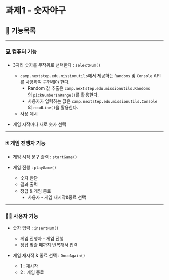 # 과제1 - 숫자야구

## 📝 기능목록

---

### 💻 컴퓨터 기능

- 3자리 숫자를 무작위로 선택한다 : `selectNum()`
    - `camp.nextstep.edu.missionutils`에서 제공하는 `Randoms` 및 `Console` API를 사용하여 구현해야 한다.
        - Random 값 추출은 `camp.nextstep.edu.missionutils.Randoms`의 `pickNumberInRange()`를 활용한다.
        - 사용자가 입력하는 값은 `camp.nextstep.edu.missionutils.Console`의 `readLine()`을 활용한다.
    - 사용 예시


- 게임 시작마다 새로 숫자 선택

---

### 🃏 게임 진행자 기능

- 게임 시작 문구 출력 : `startGame()`


- 게임 진행 : `playGame()`
    - 숫자 판단
    - 결과 출력
    - 정답 & 게임 종료
        - 사용자 - 게임 재시작&종료 선택

---

### 👨‍💻 사용자 기능

- 숫자 입력 : `insertNum()`


    - 게임 진행자 - 게임 진행
    - 정답 맞출 때까지 반복해서 입력
- 게임 재시작 & 종료 선택 : `OnceAgain()`
    - 1 : 재시작
    - 2 : 게임 종료